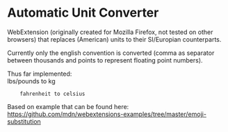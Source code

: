 # Automatic Unit Converter
WebExtension (originally created for Mozilla Firefox, not tested on other browsers) that replaces (American) units to their SI/Europian counterparts.

Currently only the english convention is converted (comma as separator between thousands and points to represent floating point numbers). 


Thus far implemented: 	
		lbs/pounds to kg
		
		fahrenheit to celsius
		
		
Based on example that can be found here: https://github.com/mdn/webextensions-examples/tree/master/emoji-substitution
